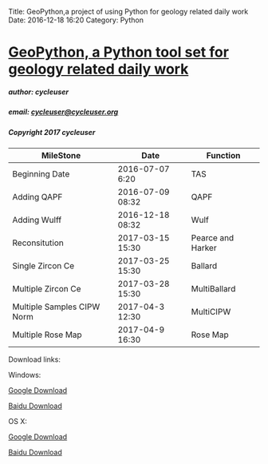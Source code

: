 Title: GeoPython,a project of using Python for geology related daily work
Date: 2016-12-18 16:20
Category: Python


# [GeoPython, a Python tool set for geology related daily work](https://github.com/chinageology/GeoPython)



##### author: cycleuser
##### email: cycleuser@cycleuser.org
##### Copyright 2017 cycleuser


|MileStone|Date|Function|
|--|--|--|
|Beginning Date|2016-07-07 6:20|TAS|
|Adding QAPF|2016-07-09 08:32|QAPF|
|Adding Wulff|2016-12-18 08:32|Wulf|
|Reconsitution|2017-03-15 15:30|Pearce and  Harker|
|Single Zircon Ce|2017-03-25 15:30|Ballard|
|Multiple Zircon Ce|2017-03-28 15:30|MultiBallard|
|Multiple Samples CIPW Norm|2017-04-3 12:30|MultiCIPW|
|Multiple Rose Map|2017-04-9 16:30|Rose Map|
Download links:

Windows:

[Google Download](https://drive.google.com/open?id=0B299gyAIgmpqV3RDd3BTMk1FOVk)


[Baidu Download](https://pan.baidu.com/s/1bpL6sJt)


OS X:

[Google Download](https://drive.google.com/open?id=0B299gyAIgmpqSk5GejMtcGQ2ZWM)


[Baidu Download](https://pan.baidu.com/s/1dFBsTrz)

